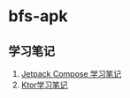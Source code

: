 # bfs-apk

## 学习笔记
1. [Jetpack Compose 学习笔记](https://github.com/jackie-yellow/bfs-apk/blob/main/doc/Jectpack%20Compose_20220825112612/Jectpack%20Compose_20220825112612.md)
2. [Ktor学习笔记](https://github.com/jackie-yellow/bfs-apk/tree/main/doc/Ktor/Ktor学习笔记.md)